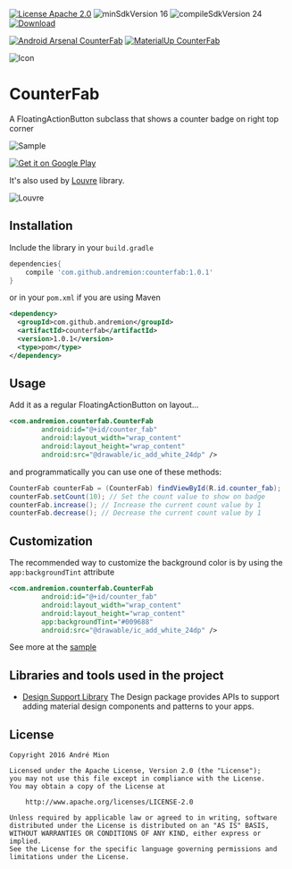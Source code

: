 [![License Apache 2.0](https://img.shields.io/badge/License-Apache%202.0-blue.svg?style=true)](http://www.apache.org/licenses/LICENSE-2.0)
![minSdkVersion 16](https://img.shields.io/badge/minSdkVersion-16-red.svg?style=true)
![compileSdkVersion 24](https://img.shields.io/badge/compileSdkVersion-24-yellow.svg?style=true)
[![Download](https://api.bintray.com/packages/andremion/github/CounterFab/images/download.svg)](https://bintray.com/andremion/github/CounterFab/_latestVersion)

[![Android Arsenal CounterFab](https://img.shields.io/badge/Android%20Arsenal-CounterFab-green.svg?style=true)](https://android-arsenal.com/details/1/5052)
[![MaterialUp CounterFab](https://img.shields.io/badge/MaterialUp-CounterFab-blue.svg?style=true)](https://material.uplabs.com/posts/counterfab-library)

![Icon](https://raw.githubusercontent.com/andremion/CounterFab/master/sample/src/main/res/mipmap-hdpi/ic_launcher.png)
# CounterFab
A FloatingActionButton subclass that shows a counter badge on right top corner

![Sample](https://raw.githubusercontent.com/andremion/CounterFab/master/art/sample.gif)

[![Get it on Google Play](https://developer.android.com/images/brand/en_generic_rgb_wo_60.png)](https://play.google.com/store/apps/details?id=com.andremion.counterfab.sample)

It's also used by [Louvre](https://github.com/andremion/Louvre) library.

![Louvre](https://raw.githubusercontent.com/andremion/Louvre/master/art/sample.gif)

## Installation

Include the library in your `build.gradle`

```groovy
dependencies{
    compile 'com.github.andremion:counterfab:1.0.1'
}
```

or in your `pom.xml` if you are using Maven

```xml
<dependency>
  <groupId>com.github.andremion</groupId>
  <artifactId>counterfab</artifactId>
  <version>1.0.1</version>
  <type>pom</type>
</dependency>
```

## Usage

Add it as a regular FloatingActionButton on layout…

```xml
<com.andremion.counterfab.CounterFab
        android:id="@+id/counter_fab"
        android:layout_width="wrap_content"
        android:layout_height="wrap_content"
        android:src="@drawable/ic_add_white_24dp" />
```

and programmatically you can use one of these methods:

```java
CounterFab counterFab = (CounterFab) findViewById(R.id.counter_fab);
counterFab.setCount(10); // Set the count value to show on badge
counterFab.increase(); // Increase the current count value by 1
counterFab.decrease(); // Decrease the current count value by 1
```

## Customization

The recommended way to customize the background color is by using the `app:backgroundTint` attribute

```xml
<com.andremion.counterfab.CounterFab
        android:id="@+id/counter_fab"
        android:layout_width="wrap_content"
        android:layout_height="wrap_content"
        app:backgroundTint="#009688"
        android:src="@drawable/ic_add_white_24dp" />
```

See more at the [sample](https://github.com/andremion/CounterFab/tree/master/sample)

## Libraries and tools used in the project

* [Design Support Library](http://developer.android.com/intl/pt-br/tools/support-library/features.html#design)
The Design package provides APIs to support adding material design components and patterns to your apps.

## License

    Copyright 2016 André Mion

    Licensed under the Apache License, Version 2.0 (the "License");
    you may not use this file except in compliance with the License.
    You may obtain a copy of the License at

        http://www.apache.org/licenses/LICENSE-2.0

    Unless required by applicable law or agreed to in writing, software
    distributed under the License is distributed on an "AS IS" BASIS,
    WITHOUT WARRANTIES OR CONDITIONS OF ANY KIND, either express or implied.
    See the License for the specific language governing permissions and
    limitations under the License.
